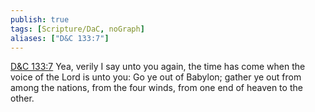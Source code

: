 ```yaml
---
publish: true
tags: [Scripture/DaC, noGraph]
aliases: ["D&C 133:7"]
---
```

[D&C 133:7](https://churchofjesuschrist.org/study/scriptures/dc-testament/dc/133?lang=eng&id=p7#p7) Yea, verily I say unto you again, the time has come when the voice of the Lord is unto you: Go ye out of Babylon; gather ye out from among the nations, from the four winds, from one end of heaven to the other.
